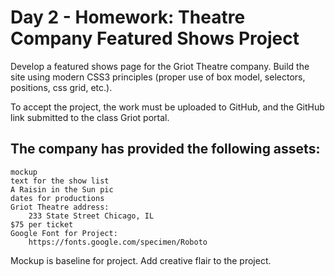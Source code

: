 # Day 2 - Homework: Theatre Company Featured Shows Project

Develop a featured shows page for the Griot Theatre company. Build the site using modern CSS3 principles (proper use of box model, selectors, positions, css grid, etc.).

To accept the project, the work must be uploaded to GitHub, and the GitHub link submitted to the class Griot portal.

## The company has provided the following assets: 
    mockup
    text for the show list
    A Raisin in the Sun pic
    dates for productions
    Griot Theatre address: 
        233 State Street Chicago, IL
    $75 per ticket
    Google Font for Project: 
        https://fonts.google.com/specimen/Roboto

Mockup is baseline for project. Add creative flair to the project.


